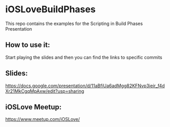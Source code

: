 # iOSLoveBuildPhases
This repo contains the examples for the Scripting in Build Phases Presentation

## How to use it:
Start playing the slides and then you can find the links to specific commits

## Slides:
https://docs.google.com/presentation/d/11aBfiUa6adMgg82KFNvp3ieir_f4dXr21MkCgqMpAxw/edit?usp=sharing

## iOSLove Meetup:
https://www.meetup.com/iOSLove/

